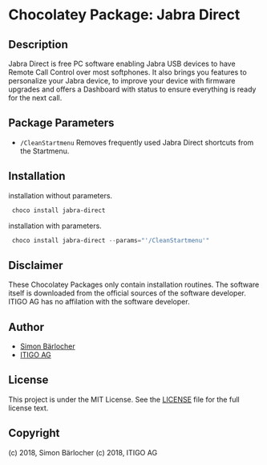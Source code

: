 # Chocolatey Package: Jabra Direct

## Description

Jabra Direct is free PC software enabling Jabra USB devices to have Remote Call Control over most softphones. It also brings you features to personalize your Jabra device, to improve your device with firmware upgrades and offers a Dashboard with status to ensure everything is ready for the next call.

## Package Parameters

* `/CleanStartmenu` Removes frequently used Jabra Direct shortcuts from the Startmenu.

## Installation

installation without parameters.

```ps1
 choco install jabra-direct
```

installation with parameters.

```ps1
 choco install jabra-direct --params="'/CleanStartmenu'"
```

## Disclaimer

These Chocolatey Packages only contain installation routines. The software itself is downloaded from the official sources of the software developer. ITIGO AG has no affilation with the software developer.

## Author

* [Simon Bärlocher](https://sbaerlocher.ch)
* [ITIGO AG](https://www.itigo.ch)

## License

This project is under the MIT License. See the [LICENSE](LICENSE) file for the full license text.

## Copyright

(c) 2018, Simon Bärlocher
(c) 2018, ITIGO AG
